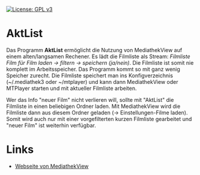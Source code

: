 
[![License: GPL v3](https://img.shields.io/badge/License-GPL%20v3-blue.svg)](http://www.gnu.org/licenses/gpl-3.0)

# AktList
Das Programm **AktList** ermöglicht die Nutzung von MediathekView auf einem alten/langsamen Rechener. Es lädt die Filmliste als Stream: *Filmliste Film für Film laden -> filtern -> speichern (ja/nein)*. Die Filmliste ist somit nie komplett im Arbeitsspeicher. Das Programm kommt so mit ganz wenig Speicher zurecht. Die Filmliste speichert man ins Konfigverzeichnis (~/.mediathek3 oder ~/mtplayer) und kann dann MediathekView oder MTPlayer starten und mit aktueller Filmliste arbeiten.

Wer das Info "neuer Film" nicht verlieren will, sollte mit "AktList" die Filmliste in einen beliebigen Ordner laden. Mit MediathekView wird die Filmliste dann aus diesem Ordner geladen (-> Einstellungen-Filme laden). Somit wird auch nur mit einer vorgefilterten kurzen Filmliste gearbeitet und "neuer Film" ist weiterhin verfügbar.

# Links
- [Webseite von MediathekView](https://mediathekview.de)

